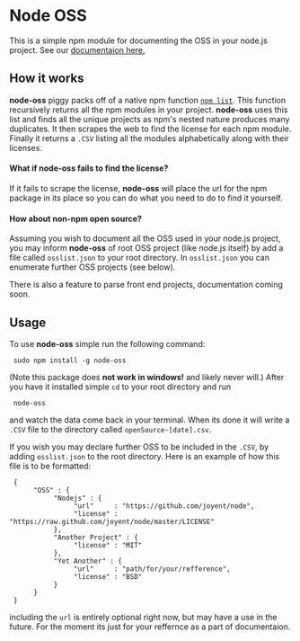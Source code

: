 # Node OSS

This is a simple npm module for documenting the OSS in your node.js project. See our [documentaion here.](http://logrhythm.github.io/node-oss)

## How it works

**node-oss** piggy packs off of a native npm function [`npm list`](https://npmjs.org/doc/list.html). This function recursively returns all the npm modules in your project. **node-oss** uses this list and finds all the unique projects as npm's nested nature produces many duplicates. It then scrapes the web to find the license for each npm module. Finally it returns a `.CSV` listing all the modules alphabetically along with their licenses.

#### What if **node-oss** fails to find the license?

If it fails to scrape the license, **node-oss** will place the url for the npm package in its place so you can do what you need to do to find it yourself.

#### How about non-npm open source?

Assuming you wish to document all the OSS used in your node.js project, you may inform **node-oss** of root OSS project (like node.js itself) by add a file called `osslist.json` to your root directory. In `osslist.json` you can enumerate further OSS projects (see below).

There is also a feature to parse front end projects, documentation coming soon.

## Usage

To use **node-oss** simple run the following command:

     sudo npm install -g node-oss
     
(Note this package does **not work in windows!** and likely never will.) After you have it installed simple `cd` to your root directory and run

     node-oss
     
and watch the data come back in your terminal. When its done it will write a `.CSV` file to the directory called `openSource-[date].csv`.

If you wish you may declare further OSS to be included in the `.CSV`, by adding `osslist.json` to the root directory. Here is an example of how this file is to be formatted:

     {
          "OSS" : {
               "Nodejs" : {
                    "url"     : "https://github.com/joyent/node",
                    "license" : "https://raw.github.com/joyent/node/master/LICENSE"
               },
               "Another Project" : {
                    "license" : "MIT"
               },
               "Yet Another" : {
                    "url"     : "path/for/your/refference",
                    "license" : "BSD"
               }
          }
     }
     
including the `url` is entirely optional right now, but may have a use in the future. For the moment its just for your reffernce as a part of documentaion.
